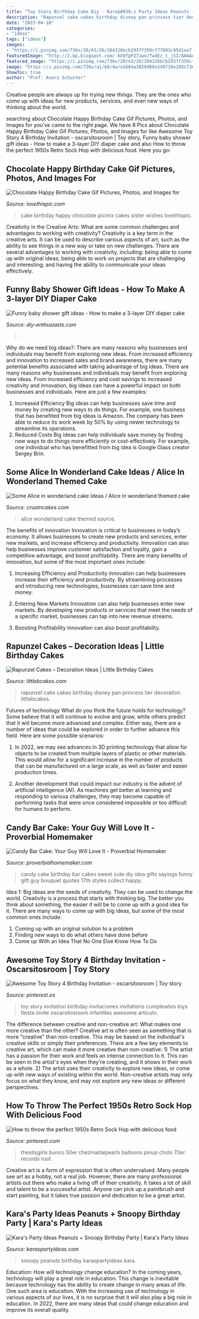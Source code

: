 ```yaml
---
title: "Toy Story Birthday Cake Diy - Kara&#039;s Party Ideas Peanuts + Snoopy Birthday Party"
description: "Rapunzel cake cakes birthday disney pan princess tier decoration littlebcakes"
date: "2023-04-10"
categories:
- "ideas"
tags: ["ideas"]
images:
- "https://i.pinimg.com/736x/20/43/26/204326bcb2937f359cf77093c95d1ea7.jpg"
featuredImage: "http://2.bp.blogspot.com/-6X0fpPZ7Jwo/Tw4Ez_t_j5I/AAAAAAAAAew/3BRjdVTmKo0/s1600/candy-bar-5.jpg"
featured_image: "https://i.pinimg.com/736x/20/43/26/204326bcb2937f359cf77093c95d1ea7.jpg"
image: "https://i.pinimg.com/736x/a1/68/4a/a1684a3859d86e1d8718e298c730effd.jpg"
ShowToc: true
author: "Prof. Avery Schuster"
---
```



Creative people are always up for trying new things. They are the ones who come up with ideas for new products, services, and even new ways of thinking about the world.

	

		
searching about Chocolate Happy Birthday Cake Gif Pictures, Photos, and Images for you've came to the right page. We have 8 Pics about Chocolate Happy Birthday Cake Gif Pictures, Photos, and Images for like Awesome Toy Story 4 Birthday Invitation - oscarsitosroom | Toy story, Funny baby shower gift ideas - How to make a 3-layer DIY diaper cake and also How to throw the perfect 1950s Retro Sock Hop with delicious food. Here you go:
		
    
## Chocolate Happy Birthday Cake Gif Pictures, Photos, And Images For

<img loading=lazy src="http://www.lovethispic.com/uploaded_images/349188-Chocolate-Happy-Birthday-Cake-Gif.gif" onerror="this.onerror=null;this.src='https://tse4.mm.bing.net/th?id=OIP.NpabVmlS1oEmZ399WlkTbAAAAA&amp;pid=15.1';" alt="Chocolate Happy Birthday Cake Gif Pictures, Photos, and Images for">

_Source: lovethispic.com_

>cake birthday happy chocolate picmix cakes sister wishes lovethispic. 

	

Creativity in the Creative Arts: What are some common challenges and advantages to working with creativity?
Creativity is a key term in the creative arts. It can be used to describe various aspects of art, such as the ability to see things in a new way or take on new challenges. There are several advantages to working with creativity, including: being able to come up with original ideas; being able to work on projects that are challenging and interesting; and having the ability to communicate your ideas effectively.

    
## Funny Baby Shower Gift Ideas - How To Make A 3-layer DIY Diaper Cake

<img loading=lazy src="https://www.diy-enthusiasts.com/wp-content/uploads/2013/06/baby-shower-gift-ideas-diaper-cake-baby-girl-lollipops-shoes-decorative-items.jpg" onerror="this.onerror=null;this.src='https://tse4.mm.bing.net/th?id=OIP.uVa0LPsqy3ZsEhY6i2A2xgHaLH&amp;pid=15.1';" alt="Funny baby shower gift ideas - How to make a 3-layer DIY diaper cake">

_Source: diy-enthusiasts.com_

>. 

	

Why do we need big ideas?: There are many reasons why businesses and individuals may benefit from exploring new ideas. From increased efficiency and innovation to increased sales and brand awareness, there are many potential benefits associated with taking advantage of big ideas.
There are many reasons why businesses and individuals may benefit from exploring new ideas. From increased efficiency and cost savings to increased creativity and innovation, big ideas can have a powerful impact on both businesses and individuals. Here are just a few examples:
1. Increased Efficiency
Big ideas can help businesses save time and money by creating new ways to do things. For example, one business that has benefited from big ideas is Amazon. The company has been able to reduce its work week by 50% by using newer technology to streamline its operations.
2. Reduced Costs
Big ideas can help individuals save money by finding new ways to do things more efficiently or cost-effectively. For example, one individual who has benefitted from big idea is Google Glass creator Sergey Brin.

    
## Some Alice In Wonderland Cake Ideas / Alice In Wonderland Themed Cake

<img loading=lazy src="http://www.crustncakes.com/blog/wp-content/uploads/2015/06/177fc260ae5e482a651ec68c949736e1.jpg" onerror="this.onerror=null;this.src='https://tse4.mm.bing.net/th?id=OIP.i7JooNT5jrF6RrwT_ueoCgHaJ_&amp;pid=15.1';" alt="Some Alice in wonderland cake Ideas / Alice in wonderland themed cake">

_Source: crustncakes.com_

>alice wonderland cake themed source. 

	

The benefits of innovation
Innovation is critical to businesses in today’s economy. It allows businesses to create new products and services, enter new markets, and increase efficiency and productivity. Innovation can also help businesses improve customer satisfaction and loyalty, gain a competitive advantage, and boost profitability.
There are many benefits of innovation, but some of the most important ones include:

1. Increasing Efficiency and Productivity
innovation can help businesses increase their efficiency and productivity. By streamlining processes and introducing new technologies, businesses can save time and money.

2. Entering New Markets
Innovation can also help businesses enter new markets. By developing new products or services that meet the needs of a specific market, businesses can tap into new revenue streams.

3. Boosting Profitability
Innovation can also boost profitability.

    
## Rapunzel Cakes – Decoration Ideas | Little Birthday Cakes

<img loading=lazy src="http://www.littlebcakes.com/wp-content/uploads/2013/08/Rapunzel-Cake-Pan.jpg" onerror="this.onerror=null;this.src='https://tse3.mm.bing.net/th?id=OIP.tqgWB2Q-8wN5bo5QcUhSjQHaKI&amp;pid=15.1';" alt="Rapunzel Cakes – Decoration Ideas | Little Birthday Cakes">

_Source: littlebcakes.com_

>rapunzel cake cakes birthday disney pan princess tier decoration littlebcakes. 

	

Futures of technology
What do you think the future holds for technology? Some believe that it will continue to evolve and grow, while others predict that it will become more advanced and complex. Either way, there are a number of ideas that could be explored in order to further advance this field. Here are some possible scenarios:
1) In 2022, we may see advances in 3D printing technology that allow for objects to be created from multiple layers of plastic or other materials. This would allow for a significant increase in the number of products that can be manufactured on a large scale, as well as faster and easier production times.

2) Another development that could impact our industry is the advent of artificial intelligence (AI). As machines get better at learning and responding to various challenges, they may become capable of performing tasks that were once considered impossible or too difficult for humans to perform.

    
## Candy Bar Cake: Your Guy Will Love It - Proverbial Homemaker

<img loading=lazy src="http://2.bp.blogspot.com/-6X0fpPZ7Jwo/Tw4Ez_t_j5I/AAAAAAAAAew/3BRjdVTmKo0/s1600/candy-bar-5.jpg" onerror="this.onerror=null;this.src='https://tse2.mm.bing.net/th?id=OIP.UdUGn1LxDGedKkAqSTKsdwAAAA&amp;pid=15.1';" alt="Candy Bar Cake: Your Guy Will Love It - Proverbial Homemaker">

_Source: proverbialhomemaker.com_

>candy cake birthday bar cakes sweet cute diy idea gifts sayings funny gift guy bouquet quotes 17th styles collect happy. 

	

Idea 1: Big ideas are the seeds of creativity. They can be used to change the world.
Creativity is a process that starts with thinking big. The better you think about something, the easier it will be to come up with a good idea for it. There are many ways to come up with big ideas, but some of the most common ones include:
1. Coming up with an original solution to a problem
2. Finding new ways to do what others have done before
3. Come up With an Idea That No One Else Know How To Do

    
## Awesome Toy Story 4 Birthday Invitation - Oscarsitosroom | Toy Story

<img loading=lazy src="https://i.pinimg.com/736x/20/43/26/204326bcb2937f359cf77093c95d1ea7.jpg" onerror="this.onerror=null;this.src='https://tse1.mm.bing.net/th?id=OIP._uoBxidZwwpkF8IlNTk0twHaKX&amp;pid=15.1';" alt="Awesome Toy Story 4 Birthday Invitation - oscarsitosroom | Toy story">

_Source: pinterest.es_

>toy story invitation birthday invitaciones invitations cumpleaños toys fiesta invite oscarsitosroom infantiles awesome artículo. 

	

The difference between creative and non-creative art: What makes one more creative than the other?
Creative art is often seen as something that is more "creative" than non-creative. This may be based on the individual's creative skills or simply their preferences. There are a few key elements to creative art, which can make it more creative than non-creative: 1) The artist has a passion for their work and feels an intense connection to it. This can be seen in the artist's eyes when they're creating, and it shows in their work as a whole. 2) The artist uses their creativity to explore new ideas, or come up with new ways of existing within the world. Non-creative artists may only focus on what they know, and may not explore any new ideas or different perspectives.

    
## How To Throw The Perfect 1950s Retro Sock Hop With Delicious Food

<img loading=lazy src="https://i.pinimg.com/736x/a1/68/4a/a1684a3859d86e1d8718e298c730effd.jpg" onerror="this.onerror=null;this.src='https://tse3.mm.bing.net/th?id=OIP.dRoZjWnsjgi26bs4NNCerwHaLP&amp;pid=15.1';" alt="How to throw the perfect 1950s Retro Sock Hop with delicious food">

_Source: pinterest.com_

>thesitsgirls bunco 50er chezmaitaipearls balloons pinup cholo 70er records root. 

	

Creative art is a form of expression that is often undervalued. Many people see art as a hobby, not a real job. However, there are many professional artists out there who make a living off of their creativity. It takes a lot of skill and talent to be a successful artist. Anyone can pick up a paintbrush and start painting, but it takes true passion and dedication to be a great artist.

    
## Kara&#039;s Party Ideas Peanuts + Snoopy Birthday Party | Kara&#039;s Party Ideas

<img loading=lazy src="http://karaspartyideas.com/wp-content/uploads/2017/06/Peanuts-Snoopy-Birthday-Party-via-Karas-Party-Ideas-KarasPartyIdeas.com35.jpeg" onerror="this.onerror=null;this.src='https://tse1.mm.bing.net/th?id=OIP.Y46ob5NF6w3Y3HV2QAzWPQHaLH&amp;pid=15.1';" alt="Kara&#039;s Party Ideas Peanuts + Snoopy Birthday Party | Kara&#039;s Party Ideas">

_Source: karaspartyideas.com_

>snoopy peanuts birthday karaspartyideas kara. 

	

Education: How will technology change education?
In the coming years, technology will play a great role in education. This change is inevitable because technology has the ability to create change in many areas of life. One such area is education. With the increasing use of technology in various aspects of our lives, it is no surprise that it will also play a big role in education. In 2022, there are many ideas that could change education and improve its overall quality.

